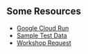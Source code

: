 ## Some Resources

* [Google Cloud Run](https://cloud.run)
* [Sample Test Data](http://eforexcel.com/wp/downloads-18-sample-csv-files-data-sets-for-testing-sales/)
* [Workshop Request](qwinix.io/go-serverless)
